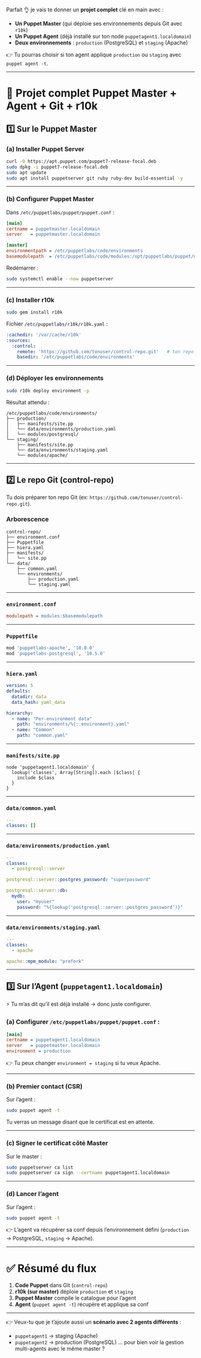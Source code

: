 Parfait 👌 je vais te donner un **projet complet** clé en main avec :

* **Un Puppet Master** (qui déploie ses environnements depuis Git avec `r10k`)
* **Un Puppet Agent** (déjà installé sur ton node `puppetagent1.localdomain`)
* **Deux environnements** : `production` (PostgreSQL) et `staging` (Apache)

👉 Tu pourras choisir si ton agent applique `production` ou `staging` avec `puppet agent -t`.

---

# 🧩 Projet complet Puppet Master + Agent + Git + r10k

## 1️⃣ Sur le Puppet Master

### (a) Installer Puppet Server

```bash
curl -O https://apt.puppet.com/puppet7-release-focal.deb
sudo dpkg -i puppet7-release-focal.deb
sudo apt update
sudo apt install puppetserver git ruby ruby-dev build-essential -y
```

---

### (b) Configurer Puppet Master

Dans `/etc/puppetlabs/puppet/puppet.conf` :

```ini
[main]
certname = puppetmaster.localdomain
server   = puppetmaster.localdomain

[master]
environmentpath = /etc/puppetlabs/code/environments
basemodulepath  = /etc/puppetlabs/code/modules:/opt/puppetlabs/puppet/modules
```

Redémarrer :

```bash
sudo systemctl enable --now puppetserver
```

---

### (c) Installer r10k

```bash
sudo gem install r10k
```

Fichier `/etc/puppetlabs/r10k/r10k.yaml` :

```yaml
:cachedir: '/var/cache/r10k'
:sources:
  :control:
    remote: 'https://github.com/tonuser/control-repo.git'   # ton repo Git
    basedir: '/etc/puppetlabs/code/environments'
```

---

### (d) Déployer les environnements

```bash
sudo r10k deploy environment -p
```

Résultat attendu :

```
/etc/puppetlabs/code/environments/
├── production/
│   ├── manifests/site.pp
│   └── data/environments/production.yaml
│   └── modules/postgresql/
└── staging/
    ├── manifests/site.pp
    └── data/environments/staging.yaml
    └── modules/apache/
```

---

## 2️⃣ Le repo Git (control-repo)

Tu dois préparer ton repo Git (ex: `https://github.com/tonuser/control-repo.git`).

### Arborescence

```
control-repo/
├── environment.conf
├── Puppetfile
├── hiera.yaml
├── manifests/
│   └── site.pp
└── data/
    ├── common.yaml
    └── environments/
        ├── production.yaml
        └── staging.yaml
```

---

### `environment.conf`

```ini
modulepath = modules:$basemodulepath
```

---

### `Puppetfile`

```ruby
mod 'puppetlabs-apache', '10.0.0'
mod 'puppetlabs-postgresql', '10.5.0'
```

---

### `hiera.yaml`

```yaml
version: 5
defaults:
  datadir: data
  data_hash: yaml_data

hierarchy:
  - name: "Per-environment data"
    path: "environments/%{::environment}.yaml"
  - name: "Common"
    path: "common.yaml"
```

---

### `manifests/site.pp`

```puppet
node 'puppetagent1.localdomain' {
  lookup('classes', Array[String]).each |$class| {
    include $class
  }
}
```

---

### `data/common.yaml`

```yaml
---
classes: []
```

---

### `data/environments/production.yaml`

```yaml
---
classes:
  - postgresql::server

postgresql::server::postgres_password: "superpassword"

postgresql::server::db:
  mydb:
    user: "myuser"
    password: "%{lookup('postgresql::server::postgres_password')}"
```

---

### `data/environments/staging.yaml`

```yaml
---
classes:
  - apache

apache::mpm_module: "prefork"
```

---

## 3️⃣ Sur l’Agent (`puppetagent1.localdomain`)

⚡ Tu m’as dit qu’il est déjà installé → donc juste configurer.

### (a) Configurer `/etc/puppetlabs/puppet/puppet.conf` :

```ini
[main]
certname = puppetagent1.localdomain
server   = puppetmaster.localdomain
environment = production
```

👉 Tu peux changer `environment = staging` si tu veux Apache.

---

### (b) Premier contact (CSR)

Sur l’agent :

```bash
sudo puppet agent -t
```

Tu verras un message disant que le certificat est en attente.

---

### (c) Signer le certificat côté Master

Sur le master :

```bash
sudo puppetserver ca list
sudo puppetserver ca sign --certname puppetagent1.localdomain
```

---

### (d) Lancer l’agent

Sur l’agent :

```bash
sudo puppet agent -t
```

👉 L’agent va récupérer sa conf depuis l’environnement défini (`production` → PostgreSQL, `staging` → Apache).

---

# ✅ Résumé du flux

1. **Code Puppet** dans Git (`control-repo`)
2. **r10k (sur master)** déploie `production` et `staging`
3. **Puppet Master** compile le catalogue pour l’agent
4. **Agent** (`puppet agent -t`) récupère et applique sa conf

---

👉 Veux-tu que je t’ajoute aussi un **scénario avec 2 agents différents** :

* `puppetagent1` → staging (Apache)
* `puppetagent2` → production (PostgreSQL)
  … pour bien voir la gestion multi-agents avec le même master ?
